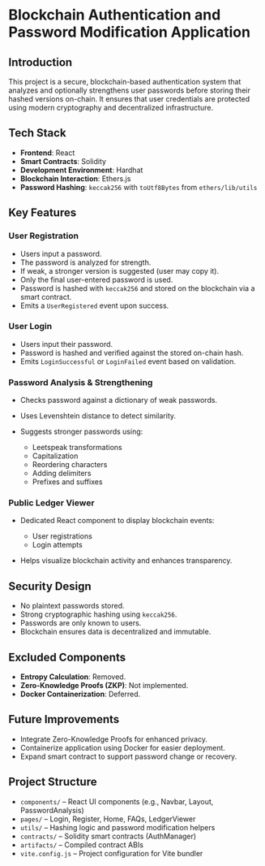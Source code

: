 # Blockchain Authentication and Password Modification Application

## Introduction

This project is a secure, blockchain-based authentication system that analyzes and optionally strengthens user passwords before storing their hashed versions on-chain. It ensures that user credentials are protected using modern cryptography and decentralized infrastructure.


## Tech Stack

* **Frontend**: React
* **Smart Contracts**: Solidity
* **Development Environment**: Hardhat
* **Blockchain Interaction**: Ethers.js
* **Password Hashing**: `keccak256` with `toUtf8Bytes` from `ethers/lib/utils`


## Key Features

###  User Registration

* Users input a password.
* The password is analyzed for strength.
* If weak, a stronger version is suggested (user may copy it).
* Only the final user-entered password is used.
* Password is hashed with `keccak256` and stored on the blockchain via a smart contract.
* Emits a `UserRegistered` event upon success.

### User Login

* Users input their password.
* Password is hashed and verified against the stored on-chain hash.
* Emits `LoginSuccessful` or `LoginFailed` event based on validation.

### Password Analysis & Strengthening

* Checks password against a dictionary of weak passwords.
* Uses Levenshtein distance to detect similarity.
* Suggests stronger passwords using:

  * Leetspeak transformations
  * Capitalization
  * Reordering characters
  * Adding delimiters
  * Prefixes and suffixes

### Public Ledger Viewer

* Dedicated React component to display blockchain events:

  * User registrations
  * Login attempts
* Helps visualize blockchain activity and enhances transparency.


## Security Design

* No plaintext passwords stored.
* Strong cryptographic hashing using `keccak256`.
* Passwords are only known to users.
* Blockchain ensures data is decentralized and immutable.


## Excluded Components

* **Entropy Calculation**: Removed.
* **Zero-Knowledge Proofs (ZKP)**: Not implemented.
* **Docker Containerization**: Deferred.


## Future Improvements 

* Integrate Zero-Knowledge Proofs for enhanced privacy.
* Containerize application using Docker for easier deployment.
* Expand smart contract to support password change or recovery.


## Project Structure

* `components/` – React UI components (e.g., Navbar, Layout, PasswordAnalysis)
* `pages/` – Login, Register, Home, FAQs, LedgerViewer
* `utils/` – Hashing logic and password modification helpers
* `contracts/` – Solidity smart contracts (AuthManager)
* `artifacts/` – Compiled contract ABIs
* `vite.config.js` – Project configuration for Vite bundler

